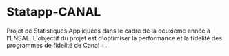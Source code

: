 # Statapp-CANAL

Projet de Statistiques Appliquées dans le cadre de la deuxième année à l'ENSAE.
L'objectif du projet est d'optimiser la performance et la fidelité des programmes de fidelité de Canal +.
